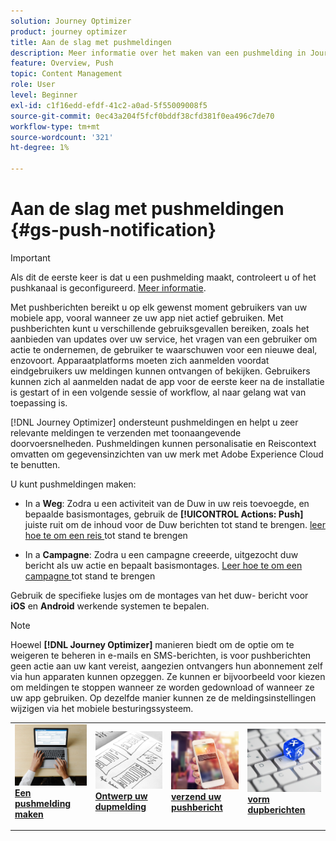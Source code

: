 ```yaml
---
solution: Journey Optimizer
product: journey optimizer
title: Aan de slag met pushmeldingen
description: Meer informatie over het maken van een pushmelding in Journey Optimizer
feature: Overview, Push
topic: Content Management
role: User
level: Beginner
exl-id: c1f16edd-efdf-41c2-a0ad-5f55009008f5
source-git-commit: 0ec43a204f5fcf0bddf38cfd381f0ea496c7de70
workflow-type: tm+mt
source-wordcount: '321'
ht-degree: 1%

---
```


# Aan de slag met pushmeldingen {#gs-push-notification}

>[!IMPORTANT]
>
>Als dit de eerste keer is dat u een pushmelding maakt, controleert u of het pushkanaal is geconfigureerd. [Meer informatie](push-gs.md).

Met pushberichten bereikt u op elk gewenst moment gebruikers van uw mobiele app, vooral wanneer ze uw app niet actief gebruiken. Met pushberichten kunt u verschillende gebruiksgevallen bereiken, zoals het aanbieden van updates over uw service, het vragen van een gebruiker om actie te ondernemen, de gebruiker te waarschuwen voor een nieuwe deal, enzovoort. Apparaatplatforms moeten zich aanmelden voordat eindgebruikers uw meldingen kunnen ontvangen of bekijken. Gebruikers kunnen zich al aanmelden nadat de app voor de eerste keer na de installatie is gestart of in een volgende sessie of workflow, al naar gelang wat van toepassing is.

[!DNL Journey Optimizer] ondersteunt pushmeldingen en helpt u zeer relevante meldingen te verzenden met toonaangevende doorvoersnelheden. Pushmeldingen kunnen personalisatie en Reiscontext omvatten om gegevensinzichten van uw merk met Adobe Experience Cloud te benutten.

U kunt pushmeldingen maken:

* In a **Weg**: Zodra u een activiteit van de Duw in uw reis toevoegde, en bepaalde basismontages, gebruik de **[!UICONTROL Actions: Push]** juiste ruit om de inhoud voor de Duw berichten tot stand te brengen. [ leer hoe te om een reis ](../building-journeys/journey-gs.md) tot stand te brengen

* In a **Campagne**: Zodra u een campagne creeerde, uitgezocht duw bericht als uw actie en bepaalt basismontages. [ Leer hoe te om een campagne ](../campaigns/create-campaign.md#configure) tot stand te brengen

Gebruik de specifieke lusjes om de montages van het duw- bericht voor **iOS** en **Android** werkende systemen te bepalen.

>[!NOTE]
>
>Hoewel **[!DNL Journey Optimizer]** manieren biedt om de optie om te weigeren te beheren in e-mails en SMS-berichten, is voor pushberichten geen actie aan uw kant vereist, aangezien ontvangers hun abonnement zelf via hun apparaten kunnen opzeggen. Ze kunnen er bijvoorbeeld voor kiezen om meldingen te stoppen wanneer ze worden gedownload of wanneer ze uw app gebruiken. Op dezelfde manier kunnen ze de meldingsinstellingen wijzigen via het mobiele besturingssysteem.

<table style="table-layout:fixed"><tr style="border: 0;">
<td>
<a href="create-push.md">
<img alt="Lood" src="../assets/do-not-localize/push-create.jpg">
</a>
<div><a href="create-push.md"><strong>Een pushmelding maken</strong>
</div>
<p>
</td>
<td>
<a href="design-push.md">
<img alt="Onfrequent" src="../assets/do-not-localize/push-design.jpg">
</a>
<div>
<a href="design-push.md"><strong> Ontwerp uw dupmelding </strong></a>
</div>
<p></td>
<td>
<a href="send-push.md">
<img alt="Validatie" src="../assets/do-not-localize/push-sending.jpg">
</a>
<div>
<a href="send-push.md"><strong> verzend uw pushbericht </strong></a>
</div>
<p>
</td>
<td>
<a href="push-gs.md">
<img alt="Validatie" src="../assets/do-not-localize/push-config.jpg">
</a>
<div>
<a href="push-gs.md"><strong> vorm dupberichten </strong></a>
</div>
<p>
</td>
</tr></table>
